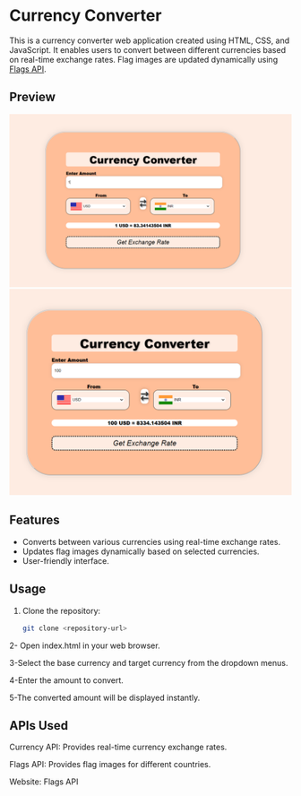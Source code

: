 # Currency Converter

This is a currency converter web application created using HTML, CSS, and JavaScript. It enables users to convert between different currencies based on real-time exchange rates. Flag images are updated dynamically using [Flags API](https://flagsapi.com/).

## Preview

![Currency Converter Preview](img.png)
![Currency Converter Preview](img2.png)

## Features

- Converts between various currencies using real-time exchange rates.
- Updates flag images dynamically based on selected currencies.
- User-friendly interface.

## Usage

1. Clone the repository:

   ```bash
   git clone <repository-url>

2- Open index.html in your web browser.

3-Select the base currency and target currency from the dropdown menus.

4-Enter the amount to convert.

5-The converted amount will be displayed instantly.

## APIs Used
Currency API: Provides real-time currency exchange rates.

Flags API: Provides flag images for different countries.

Website: Flags API

  
